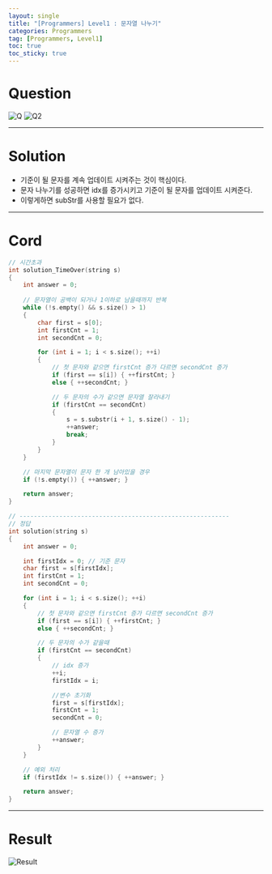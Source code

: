 ```yaml
---
layout: single
title: "[Programmers] Level1 : 문자열 나누기"
categories: Programmers
tag: [Programmers, Level1]
toc: true
toc_sticky: true
---
```


# Question
![Q](https://user-images.githubusercontent.com/97664446/215761620-2f8d9d2b-f917-43c2-956d-8693d0fd4d1f.PNG)
![Q2](https://user-images.githubusercontent.com/97664446/215761629-db432519-90ab-4a6b-ae46-0cfe4c0a9599.PNG)

***

# Solution
- 기준이 될 문자를 계속 업데이트 시켜주는 것이 핵심이다.
- 문자 나누기를 성공하면 idx를 증가시키고 기준이 될 문자를 업데이트 시켜준다.
- 이렇게하면 subStr를 사용할 필요가 없다.

***

# Cord
```c++
// 시간초과
int solution_TimeOver(string s)
{
    int answer = 0;
    
    // 문자열이 공백이 되거나 1이하로 남을때까지 반복
    while (!s.empty() && s.size() > 1)
    {
        char first = s[0];
        int firstCnt = 1;
        int secondCnt = 0;

        for (int i = 1; i < s.size(); ++i)
        {
            // 첫 문자와 같으면 firstCnt 증가 다르면 secondCnt 증가
            if (first == s[i]) { ++firstCnt; }
            else { ++secondCnt; }

            // 두 문자의 수가 같으면 문자열 잘라내기
            if (firstCnt == secondCnt)
            {
                s = s.substr(i + 1, s.size() - 1);
                ++answer;
                break;
            }
        }
    }

    // 마지막 문자열이 문자 한 개 남아있을 경우
    if (!s.empty()) { ++answer; }

    return answer;
}

// ----------------------------------------------------------
// 정답
int solution(string s)
{
    int answer = 0;

    int firstIdx = 0; // 기준 문자
    char first = s[firstIdx];
    int firstCnt = 1;
    int secondCnt = 0;

    for (int i = 1; i < s.size(); ++i)
    {
        // 첫 문자와 같으면 firstCnt 증가 다르면 secondCnt 증가
        if (first == s[i]) { ++firstCnt; }
        else { ++secondCnt; }

        // 두 문자의 수가 같을때
        if (firstCnt == secondCnt)
        {
            // idx 증가 
            ++i;
            firstIdx = i;

            //변수 초기화
            first = s[firstIdx];
            firstCnt = 1;
            secondCnt = 0;

            // 문자열 수 증가
            ++answer;
        }
    }

    // 예외 처리
    if (firstIdx != s.size()) { ++answer; }

    return answer;
}
```

***

# Result
![Result](https://user-images.githubusercontent.com/97664446/215761634-a5757535-d685-4c9a-be30-ccc15bde9767.PNG)
